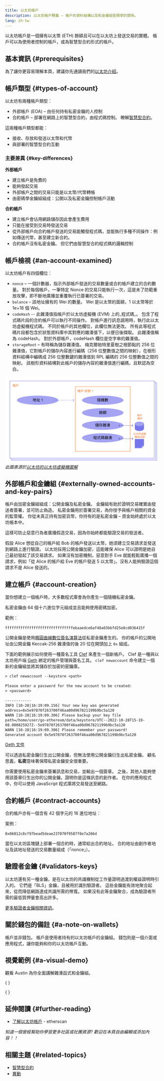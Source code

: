 ```yaml
---
title: 以太坊帳戶
description: 以太坊帳戶釋義 — 帳戶的資料結構以及和金鑰組密碼學的關係。
lang: zh-tw
---
```


以太坊帳戶是一個擁有以太幣 (ETH) 餘額且可以在以太坊上發送交易的實體。 帳戶可以為使用者控制的帳戶，或為智慧型合約形式的帳戶。

## 基本資訊 \{#prerequisites}

為了讓你更容易理解本頁，建議你先通讀我們的[以太坊介紹](/developers/docs/intro-to-ethereum/)。

## 帳戶類型 \{#types-of-account}

以太坊有兩種帳戶類型：

- 外部帳戶 (EOA) – 由任何持有私密金鑰的人控制
- 合約帳戶 – 部署在網路上的智慧型合約，由程式碼控制。 瞭解[智慧型合約](/developers/docs/smart-contracts/)。

這兩種帳戶類型都能：

- 接收、存放和發送以太幣和代幣
- 與部署的智慧型合約互動

### 主要差異 \{#key-differences}

**外部帳戶**

- 建立帳戶是免費的
- 能夠發起交易
- 外部帳戶之間的交易只能是以太幣/代幣轉帳
- 由密碼學金鑰組組成：公開以及私密金鑰控制帳戶活動

**合約帳戶**

- 建立帳戶會佔用網路儲存因此會產生費用
- 只能在接受到交易時發送交易
- 從外部帳戶向合約帳戶發送的交易能觸發程式碼，並能執行多種不同操作：例如傳送代幣，甚至建立新合約。
- 合約帳戶沒有私密金鑰。 但它們由智慧型合約程式碼的邏輯控制

## 帳戶檢視 \{#an-account-examined}

以太坊帳戶有四個欄位：

- `nonce` – 一個計數器，指示外部帳戶發送的交易數量或合約帳戶建立的合約數量。 對於每個帳戶，一筆特定 Nonce 的交易只能執行一次，這是未了防範重放攻擊，即不斷地廣播並重覆執行已簽署的交易。
- `balance` – 該地址擁有的 Wei 的數量。 Wei 是以太幣的面額，1 以太幣等於1e+18 個 Wei。
- `codeHash` -- 此雜湊值指帳戶於以太坊虛擬機 (EVM) 上的_程式碼_。 包含了程式碼片段的合約帳戶可以執行不同操作。 對帳戶進行訊息調用時，執行此以太坊虛擬機程式碼。 不同於帳戶的其他欄位，此欄位無法更改。 所有此等程式碼片段都包含於狀態資料庫中其對應的雜湊值下，以便日後擷取。 此雜湊值稱為 codeHash。 對於外部帳戶，codeHash 欄位是空字串的雜湊值。
- `storageRoot` – 有時稱為儲存雜湊值。 梅克爾帕特里夏樹之根節點的 256 位雜湊值，它對帳戶的儲存內容進行編碼（256 位整數值之間的映射），在樹形資料結構中編碼成 256 位整數鍵的雜湊值到 RPL 編碼的 256 位整數值之間的映射。 該樹形資料結構對此帳戶的儲存內容的雜湊值進行編碼，且默認為空白。

![顯示帳戶組成結構的圖表](./accounts.png) _此圖表源於[以太坊的以太坊虛擬機圖解](https://takenobu-hs.github.io/downloads/ethereum_evm_illustrated.pdf)_

## 外部帳戶和金鑰組 \{#externally-owned-accounts-and-key-pairs}

帳戶由加密金鑰組組成：公開金鑰及私密金鑰。 金鑰組有助於證明交易確實由發送者簽署，並可防止偽造。 私密金鑰用於簽署交易，為你授予與帳戶相關的資金的監管權。 你從未真正持有加密貨幣，你持有的是私密金鑰 – 資金始終處於以太坊帳本中。

這樣可防止惡意行為者廣播假造交易，因為你始終都能驗證交易的發送者。

假設 Alice 想從自己的帳戶給 Bob 的帳戶發送以太幣，她須建立交易請求並發送到網路上進行驗證。 以太坊採用公開金鑰加密，這能確保 Alice 可以證明是她自己最初發起了該交易請求。 如果沒有加密機制，惡意對手 Eve 就能輕鬆廣播一個請求，例如「從 Alice 的帳戶給 Eve 的帳戶發送 5 以太幣」。沒有人能夠驗證這個請求不是 Alice 發送的。

## 建立帳戶 \{#account-creation}

當你想建立一個帳戶時，大多數程式庫會為你產生一個隨機私密金鑰。

私密金鑰由 64 個十六進位字元組成並且能夠使用密碼加密。

範例：

`fffffffffffffffffffffffffffffffebaaedce6af48a03bbfd25e8cd036415f`

公開金鑰是使用[橢圓曲線數位簽名演算法](https://wikipedia.org/wiki/Elliptic_Curve_Digital_Signature_Algorithm)從私密金鑰產生的。 你的帳戶的公開地址由公開金鑰 Keccak-256 雜湊值的後 20 位在開頭加上 `0x` 組成。

下面的範例展示如何使用一種簽名工具 [Clef](https://geth.ethereum.org/docs/tools/clef/introduction) 來產生一個新帳戶。 Clef 是一種與以太坊用戶端 [Geth](https://geth.ethereum.org) 綁定的帳戶管理與簽名工具。 `clef newaccount` 命令建立一個新的金鑰組並將其儲存於加密的密鑰庫。

```
> clef newaccount --keystore <path>

Please enter a password for the new account to be created:
> <password>

------------
INFO [10-28|16:19:09.156] Your new key was generated       address=0x5e97870f263700f46aa00d967821199b9bc5a120
WARN [10-28|16:19:09.306] Please backup your key file      path=/home/user/go-ethereum/data/keystore/UTC--2022-10-28T15-19-08.000825927Z--5e97870f263700f46aa00d967821199b9bc5a120
WARN [10-28|16:19:09.306] Please remember your password!
Generated account 0x5e97870f263700f46aa00d967821199b9bc5a120
```

[Geth 文件](https://geth.ethereum.org/docs)

可以透過私密金鑰衍生出公開金鑰，但無法使用公開金鑰衍生出私密金鑰。 顧名思義，**私密**意味著保障私密金鑰安全很重要。

你需要使用私密金鑰來簽署訊息和交易，並輸出一個簽章。 之後，其他人能夠使用該簽章衍生出你的公開金鑰，證明你是這條訊息的創作者。 在你的應用程式中，你可以使用 JavaScript 程式庫將交易發送至網路。

## 合約帳戶 \{#contract-accounts}

合約帳戶亦有一個含有 42 個字元的 16 進位地址：

案例：

`0x06012c8cf97bead5deae237070f9587f8e7a266d`

當在以太坊區塊鏈上部署一個合約時，通常給出合約地址。 合約地址由創作者地址及該地址發送的交易數量組成（「nonce」）。

## 驗證者金鑰 \{#validators-keys}

以太坊還有另一種金鑰，是在以太坊的共識機制從工作量證明過渡到權益證明時引入的。 它們是「BLS」金鑰，且被用於識別驗證者。 這些金鑰能有效地聚合起來，從而降低網路達成共識所需的帶寬。 如果沒有此等金鑰聚合，成為驗證者所需的最低質押量會高出許多。

[更多驗證者金鑰相關資訊](/developers/docs/consensus-mechanisms/pos/keys/)。

## 關於錢包的備註 \{#a-note-on-wallets}

帳戶並非錢包。 帳戶是使用者持有的以太坊帳戶的金鑰組。 錢包則是一個介面或應用程式，讓你能夠和你的以太坊帳戶互動。

## 視覺範例 \{#a-visual-demo}

觀看 Austin 為你全面講解雜湊函式和金鑰組。

{
	<YouTube id="QJ010l-pBpE" />
}

{
	<YouTube id="9LtBDy67Tho" />
}

## 延伸閱讀 \{#further-reading}

- [了解以太坊帳戶](https://info.etherscan.com/understanding-ethereum-accounts/) - etherscan

_知道一個曾經幫助你學習更多社區或社團資源? 歡迎在本頁自由編輯或添加內容！！_

## 相關主題 \{#related-topics}

- [智慧型合約](/developers/docs/smart-contracts/)
- [異動](/developers/docs/transactions/)
